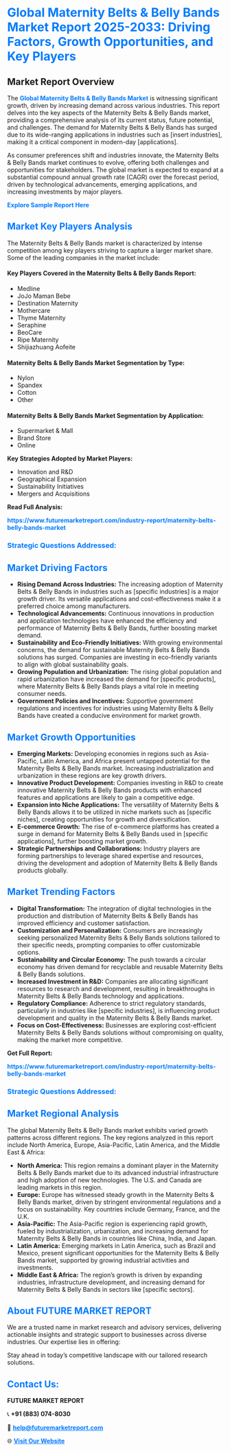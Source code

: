<h1 style="color: #007BFF;">Global Maternity Belts & Belly Bands Market Report 2025-2033: Driving Factors, Growth Opportunities, and Key Players</h1>

<section id="overview">
<h2>Market Report Overview</h2>
<p>The <a href="https://www.futuremarketreport.com/industry-report/maternity-belts-belly-bands-market" style="color: #007BFF; text-decoration: none;"><strong>Global Maternity Belts & Belly Bands Market</strong></a> is witnessing significant growth, driven by increasing demand across various industries. This report delves into the key aspects of the Maternity Belts & Belly Bands market, providing a comprehensive analysis of its current status, future potential, and challenges. The demand for Maternity Belts & Belly Bands has surged due to its wide-ranging applications in industries such as [insert industries], making it a critical component in modern-day [applications].</p>
<p>As consumer preferences shift and industries innovate, the Maternity Belts & Belly Bands market continues to evolve, offering both challenges and opportunities for stakeholders. The global market is expected to expand at a substantial compound annual growth rate (CAGR) over the forecast period, driven by technological advancements, emerging applications, and increasing investments by major players.</p>
</section>

<section id="overview">
<p><a href="https://www.futuremarketreport.com/request-sample/reportId=61877" style="color: #007BFF; text-decoration: none;"><strong>Explore Sample Report Here</strong></a></p>
</section>

<section id="key-players">
<h2 style="color: #007BFF;">Market Key Players Analysis</h2>
<p>The Maternity Belts & Belly Bands market is characterized by intense competition among key players striving to capture a larger market share. Some of the leading companies in the market include:</p>
<h4>Key Players Covered in the Maternity Belts & Belly Bands Report:</h4>
<ul><li>Medline</li><li>JoJo Maman Bebe</li><li>Destination Maternity</li><li>Mothercare</li><li>Thyme Maternity</li><li>Seraphine</li><li>BeoCare</li><li>Ripe Maternity</li><li>Shijiazhuang Aofeite</li></ul>
<h4>Maternity Belts & Belly Bands Market Segmentation by Type:</h4>
<ul><li>Nylon</li><li>Spandex</li><li>Cotton</li><li>Other</li></ul>

<h4>Maternity Belts & Belly Bands Market Segmentation by Application:</h4>
<ul><li>Supermarket &amp; Mall</li><li>Brand Store</li><li>Online</li></ul>
<p><strong>Key Strategies Adopted by Market Players:</strong></p>
<ul>
<li>Innovation and R&D</li>
<li>Geographical Expansion</li>
<li>Sustainability Initiatives</li>
<li>Mergers and Acquisitions</li>
</ul>
</section>

<section>
<p><strong>Read Full Analysis: </strong></p><a href="https://www.futuremarketreport.com/industry-report/maternity-belts-belly-bands-market" style="color: #007BFF; text-decoration: none;"><strong>https://www.futuremarketreport.com/industry-report/maternity-belts-belly-bands-market</strong></a>
<h3 style="color: #007BFF;">Strategic Questions Addressed:</h3>
</section>

<section id="driving-factors">
<h2 style="color: #007BFF;">Market Driving Factors</h2>
<ul>
<li><strong>Rising Demand Across Industries:</strong> The increasing adoption of Maternity Belts & Belly Bands in industries such as [specific industries] is a major growth driver. Its versatile applications and cost-effectiveness make it a preferred choice among manufacturers.</li>
<li><strong>Technological Advancements:</strong> Continuous innovations in production and application technologies have enhanced the efficiency and performance of Maternity Belts & Belly Bands, further boosting market demand.</li>
<li><strong>Sustainability and Eco-Friendly Initiatives:</strong> With growing environmental concerns, the demand for sustainable Maternity Belts & Belly Bands solutions has surged. Companies are investing in eco-friendly variants to align with global sustainability goals.</li>
<li><strong>Growing Population and Urbanization:</strong> The rising global population and rapid urbanization have increased the demand for [specific products], where Maternity Belts & Belly Bands plays a vital role in meeting consumer needs.</li>
<li><strong>Government Policies and Incentives:</strong> Supportive government regulations and incentives for industries using Maternity Belts & Belly Bands have created a conducive environment for market growth.</li>
</ul>
</section>

<section id="growth-opportunities">
<h2 style="color: #007BFF;">Market Growth Opportunities</h2>
<ul>
<li><strong>Emerging Markets:</strong> Developing economies in regions such as Asia-Pacific, Latin America, and Africa present untapped potential for the Maternity Belts & Belly Bands market. Increasing industrialization and urbanization in these regions are key growth drivers.</li>
<li><strong>Innovative Product Development:</strong> Companies investing in R&D to create innovative Maternity Belts & Belly Bands products with enhanced features and applications are likely to gain a competitive edge.</li>
<li><strong>Expansion into Niche Applications:</strong> The versatility of Maternity Belts & Belly Bands allows it to be utilized in niche markets such as [specific niches], creating opportunities for growth and diversification.</li>
<li><strong>E-commerce Growth:</strong> The rise of e-commerce platforms has created a surge in demand for Maternity Belts & Belly Bands used in [specific applications], further boosting market growth.</li>
<li><strong>Strategic Partnerships and Collaborations:</strong> Industry players are forming partnerships to leverage shared expertise and resources, driving the development and adoption of Maternity Belts & Belly Bands products globally.</li>
</ul>
</section>

<section id="trending-factors">
<h2 style="color: #007BFF;">Market Trending Factors</h2>
<ul>
<li><strong>Digital Transformation:</strong> The integration of digital technologies in the production and distribution of Maternity Belts & Belly Bands has improved efficiency and customer satisfaction.</li>
<li><strong>Customization and Personalization:</strong> Consumers are increasingly seeking personalized Maternity Belts & Belly Bands solutions tailored to their specific needs, prompting companies to offer customizable options.</li>
<li><strong>Sustainability and Circular Economy:</strong> The push towards a circular economy has driven demand for recyclable and reusable Maternity Belts & Belly Bands solutions.</li>
<li><strong>Increased Investment in R&D:</strong> Companies are allocating significant resources to research and development, resulting in breakthroughs in Maternity Belts & Belly Bands technology and applications.</li>
<li><strong>Regulatory Compliance:</strong> Adherence to strict regulatory standards, particularly in industries like [specific industries], is influencing product development and quality in the Maternity Belts & Belly Bands market.</li>
<li><strong>Focus on Cost-Effectiveness:</strong> Businesses are exploring cost-efficient Maternity Belts & Belly Bands solutions without compromising on quality, making the market more competitive.</li>
</ul>
</section>

<section>
<p><strong>Get Full Report: </strong></p><a href="https://www.futuremarketreport.com/industry-report/maternity-belts-belly-bands-market" style="color: #007BFF; text-decoration: none;"><strong>https://www.futuremarketreport.com/industry-report/maternity-belts-belly-bands-market</strong></a>
<h3 style="color: #007BFF;">Strategic Questions Addressed:</h3>
</section>


<section id="regional-analysis">
<h2 style="color: #007BFF;">Market Regional Analysis</h2>
<p>The global Maternity Belts & Belly Bands market exhibits varied growth patterns across different regions. The key regions analyzed in this report include North America, Europe, Asia-Pacific, Latin America, and the Middle East & Africa:</p>
<ul>
<li><strong>North America:</strong> This region remains a dominant player in the Maternity Belts & Belly Bands market due to its advanced industrial infrastructure and high adoption of new technologies. The U.S. and Canada are leading markets in this region.</li>
<li><strong>Europe:</strong> Europe has witnessed steady growth in the Maternity Belts & Belly Bands market, driven by stringent environmental regulations and a focus on sustainability. Key countries include Germany, France, and the U.K.</li>
<li><strong>Asia-Pacific:</strong> The Asia-Pacific region is experiencing rapid growth, fueled by industrialization, urbanization, and increasing demand for Maternity Belts & Belly Bands in countries like China, India, and Japan.</li>
<li><strong>Latin America:</strong> Emerging markets in Latin America, such as Brazil and Mexico, present significant opportunities for the Maternity Belts & Belly Bands market, supported by growing industrial activities and investments.</li>
<li><strong>Middle East & Africa:</strong> The region’s growth is driven by expanding industries, infrastructure development, and increasing demand for Maternity Belts & Belly Bands in sectors like [specific sectors].</li>
</ul>
</section>

<footer>
<h2 style="color: #007BFF;">About FUTURE MARKET REPORT</h2>
<p>We are a trusted name in market research and advisory services, delivering actionable insights and strategic support to businesses across diverse industries. Our expertise lies in offering:</p>

<p>Stay ahead in today’s competitive landscape with our tailored research solutions.</p>

<h2 style="color: #007BFF;">Contact Us:</h2>
<p><strong>FUTURE MARKET REPORT</strong></p>
<p>📞 <strong>+91 (883) 074-8030</strong></p>
<p>📧 <strong><a href="mailto:help@futuremarketreport.com" style="color: #007BFF;">help@futuremarketreport.com</a></strong></p>
<p>🌐 <strong><a href="https://www.futuremarketreport.com/" style="color: #007BFF;">Visit Our Website</a></strong></p>
</footer>